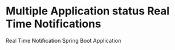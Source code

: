 # Multiple Application status Real Time Notifications
Real Time Notification Spring Boot Application
